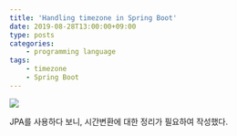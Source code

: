 ```yaml
---
title: 'Handling timezone in Spring Boot'
date: 2019-08-28T13:00:00+09:00
type: posts
categories:
    - programming language
tags:
    - timezone
    - Spring Boot
---
```


<img src="timezone.png">

JPA를 사용하다 보니, 시간변환에 대한 정리가 필요하여 작성했다.
